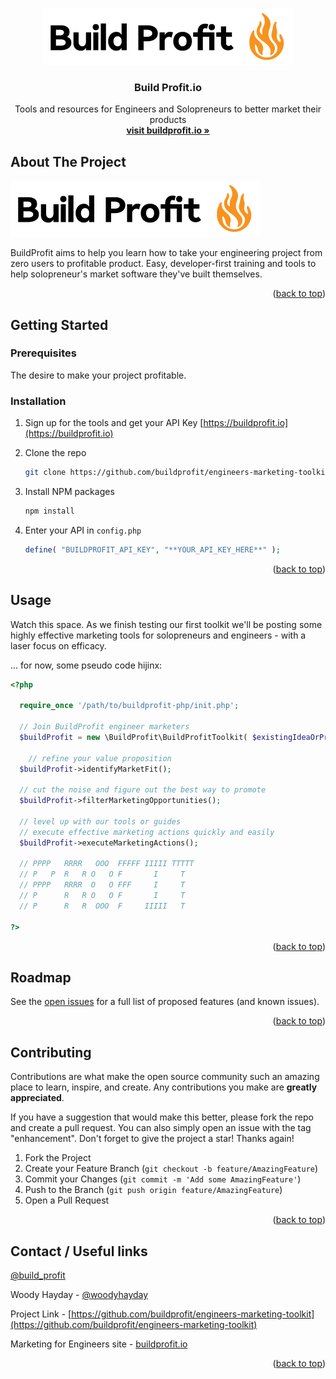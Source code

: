 <a name="readme-top"></a>

<br />
<div align="center">
  <a href="https://github.com/buildprofit">
    <img src="images/build-profit-engineer-marketing-logo-black-400.png" alt="Build Profit.io">
  </a>

<h3 align="center">Build Profit.io</h3>

  <p align="center">
    Tools and resources for Engineers and Solopreneurs to better market their products
    <br />
    <a href="https://buildprofit.io/"><strong>visit buildprofit.io »</strong></a>
  </p>
</div>


<!-- ABOUT THE PROJECT -->
## About The Project

<img src="images/build-profit-engineer-marketing-logo-black-400.png" alt="Build Profit.io">

BuildProfit aims to help you learn how to take your engineering project from zero users to profitable product. 
Easy, developer-first training and tools to help solopreneur's market software they've built themselves.

<p align="right">(<a href="#readme-top">back to top</a>)</p>


<!-- GETTING STARTED -->
## Getting Started

### Prerequisites

The desire to make your project profitable.

### Installation

1. Sign up for the tools and get your API Key [https://buildprofit.io](https://buildprofit.io)

2. Clone the repo
   ```sh
   git clone https://github.com/buildprofit/engineers-marketing-toolkit.git
   ```

3. Install NPM packages
   ```sh
   npm install
   ```

4. Enter your API in `config.php`
   ```php
   define( "BUILDPROFIT_API_KEY", "**YOUR_API_KEY_HERE**" );
   ```

<p align="right">(<a href="#readme-top">back to top</a>)</p>



<!-- USAGE EXAMPLES -->
## Usage

Watch this space. As we finish testing our first toolkit we'll be posting some highly effective marketing tools for solopreneurs and engineers - with a laser focus on efficacy.

... for now, some pseudo code hijinx:

```php
<?php

  require_once '/path/to/buildprofit-php/init.php';

  // Join BuildProfit engineer marketers
  $buildProfit = new \BuildProfit\BuildProfitToolkit( $existingIdeaOrProject );

    // refine your value proposition
  $buildProfit->identifyMarketFit();

  // cut the noise and figure out the best way to promote
  $buildProfit->filterMarketingOpportunities();

  // level up with our tools or guides
  // execute effective marketing actions quickly and easily
  $buildProfit->executeMarketingActions();

  // PPPP   RRRR   OOO  FFFFF IIIII TTTTT
  // P   P  R   R O   O F       I     T  
  // PPPP   RRRR  O   O FFF     I     T  
  // P      R   R O   O F       I     T  
  // P      R   R  OOO  F     IIIII   T  

?>
```

<p align="right">(<a href="#readme-top">back to top</a>)</p>



<!-- ROADMAP -->
## Roadmap

See the [open issues](https://github.com/buildprofit/engineers-marketing-toolkit/issues) for a full list of proposed features (and known issues).

<p align="right">(<a href="#readme-top">back to top</a>)</p>



<!-- CONTRIBUTING -->
## Contributing

Contributions are what make the open source community such an amazing place to learn, inspire, and create. Any contributions you make are **greatly appreciated**.

If you have a suggestion that would make this better, please fork the repo and create a pull request. You can also simply open an issue with the tag "enhancement".
Don't forget to give the project a star! Thanks again!

1. Fork the Project
2. Create your Feature Branch (`git checkout -b feature/AmazingFeature`)
3. Commit your Changes (`git commit -m 'Add some AmazingFeature'`)
4. Push to the Branch (`git push origin feature/AmazingFeature`)
5. Open a Pull Request

<p align="right">(<a href="#readme-top">back to top</a>)</p>



<!-- CONTACT -->
## Contact / Useful links

[@build_profit](https://twitter.com/build_profit)

Woody Hayday - [@woodyhayday](https://twitter.com/woodyhayday)

Project Link - [https://github.com/buildprofit/engineers-marketing-toolkit](https://github.com/buildprofit/engineers-marketing-toolkit)

Marketing for Engineers site - [buildprofit.io](https://buildprofit.io/)


<p align="right">(<a href="#readme-top">back to top</a>)</p>
